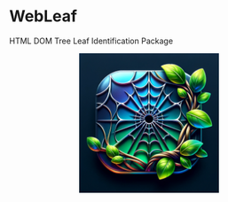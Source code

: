 # WebLeaf
HTML DOM Tree Leaf Identification Package


<p align="center">
  <img src="docs/logo.webp" alt="WebLeaf Logo" style="width: 50%;">
</p>

